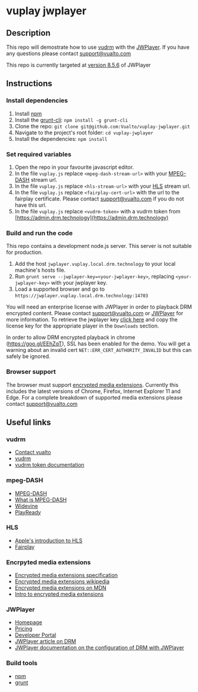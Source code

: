 ﻿# vuplay jwplayer

## Description

This repo will demostrate how to use [vudrm](http://vudrm.vualto.com/) with the [JWPlayer](https://jwplayer.com).
If you have any questions please contact support@vualto.com

This repo is currently targeted at [version 8.5.6](https://developer.jwplayer.com/release-notes/jw-player/?id=12380325) of JWPlayer

## Instructions

### Install dependencies

1. Install [npm](https://www.npmjs.com/)
2. Install the [grunt-cli](https://www.npmjs.com/package/grunt-cli): `npm install -g grunt-cli`
3. Clone the repo: `git clone git@github.com:Vualto/vuplay-jwplayer.git`
4. Navigate to the project's root folder: `cd vuplay-jwplayer`
5. Install the dependencies: `npm install`

### Set required variables

1. Open the repo in your favourite javascript editor.
2. In the file `vuplay.js` replace `<mpeg-dash-stream-url>` with your [MPEG-DASH](https://en.wikipedia.org/wiki/Dynamic_Adaptive_Streaming_over_HTTP) stream url.
3. In the file `vuplay.js` replace `<hls-stream-url>` with your [HLS](https://developer.apple.com/streaming/) stream url.
4. In the file `vuplay.js` replace `<fairplay-cert-url>` with the url to the fairplay certificate. Please contact support@vualto.com if you do not have this url.
4. In the file `vuplay.js` replace `<vudrm-token>` with a vudrm token from [https://admin.drm.technology](https://admin.drm.technology)

### Build and run the code

This repo contains a development node.js server. This server is not suitable for production.

1. Add the host `jwplayer.vuplay.local.drm.technology` to your local machine's hosts file.
2. Run `grunt serve --jwplayer-key=<your-jwplayer-key>`, replacing `<your-jwplayer-key>` with your jwplayer key.
3. Load a supported browser and go to `https://jwplayer.vuplay.local.drm.technology:14703`

You will need an enterprise license with JWPlayer in order to playback DRM encrypted content. Please contact support@vualto.com or [JWPlayer](https://www.jwplayer.com/pricing/) for more information. To retrieve the jwplayer key [click here](https://dashboard.jwplayer.com/#/players/downloads) and copy the license key for the appropriate player in the `Downloads` section.

In order to allow DRM encrypted playback in chrome (https://goo.gl/EEhZqT), SSL has been enabled for the demo. You will get a warning about an invalid cert `NET::ERR_CERT_AUTHORITY_INVALID` but this can safely be ignored.

### Browser support

The browser must support [encrypted media extensions](https://www.w3.org/TR/2016/CR-encrypted-media-20160705/).
Currently this includes the latest versions of Chrome, Firefox, Internet Explorer 11 and Edge.
For a complete breakdown of supported media extensions please contact support@vualto.com

## Useful links

### vudrm

- [Contact vualto](http://www.vualto.com/contact-us/)
- [vudrm](http://vudrm.vualto.com/)
- [vudrm token documentation](https://docs.vualto.com/projects/vudrm/en/latest/VUDRM-token.html)

### mpeg-DASH

- [MPEG-DASH](https://en.wikipedia.org/wiki/Dynamic_Adaptive_Streaming_over_HTTP)
- [What is MPEG-DASH](http://www.streamingmedia.com/Articles/Editorial/What-Is-.../What-is-MPEG-DASH-79041.aspx)
- [Widevine](http://www.widevine.com/)
- [PlayReady](https://www.microsoft.com/playready/)

### HLS

- [Apple's introduction to HLS](https://developer.apple.com/streaming/)
- [Fairplay](https://developer.apple.com/streaming/fps/)

### Encrpyted media extensions

- [Encrypted media extensions specification](https://www.w3.org/TR/2016/CR-encrypted-media-20160705/)
- [Encrypted media extensions wikipedia](https://en.wikipedia.org/wiki/Encrypted_Media_Extensions)
- [Encrypted media extensions on MDN](https://developer.mozilla.org/en-US/docs/Web/API/Encrypted_Media_Extensions_API)
- [Intro to encrypted media extensions](https://www.html5rocks.com/en/tutorials/eme/basics/)

### JWPlayer

- [Homepage](https://www.jwplayer.com/)
- [Pricing](https://www.jwplayer.com/pricing/)
- [Developer Portal](https://developer.jwplayer.com)
- [JWPlayer article on DRM](https://support.jwplayer.com/customer/portal/articles/2561182-drm-digital-rights-management)
- [JWPlayer documentation on the configuration of DRM with JWPlayer](https://developer.jwplayer.com/jw-player/docs/developer-guide/customization/configuration-reference/#drm)

### Build tools

- [npm](https://www.npmjs.com/)
- [grunt](http://gruntjs.com/)
